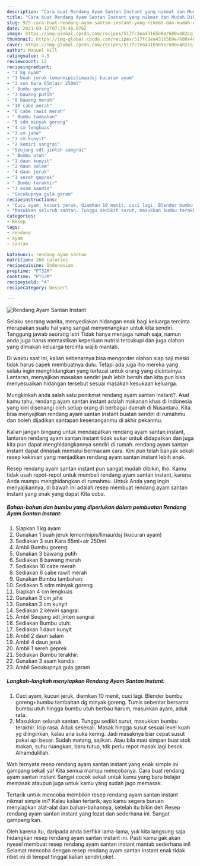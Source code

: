 ```yaml
---
description: "Cara buat Rendang Ayam Santan Instant yang nikmat dan Mudah Dibuat"
title: "Cara buat Rendang Ayam Santan Instant yang nikmat dan Mudah Dibuat"
slug: 925-cara-buat-rendang-ayam-santan-instant-yang-nikmat-dan-mudah-dibuat
date: 2021-03-12T07:29:48.076Z
image: https://img-global.cpcdn.com/recipes/517fc2ea43165b9e/680x482cq70/rendang-ayam-santan-instant-foto-resep-utama.jpg
thumbnail: https://img-global.cpcdn.com/recipes/517fc2ea43165b9e/680x482cq70/rendang-ayam-santan-instant-foto-resep-utama.jpg
cover: https://img-global.cpcdn.com/recipes/517fc2ea43165b9e/680x482cq70/rendang-ayam-santan-instant-foto-resep-utama.jpg
author: Manuel Hill
ratingvalue: 4.5
reviewcount: 12
recipeingredient:
- "1 kg ayam"
- "1 buah jeruk lemonnipislimaudsj kucuran ayam"
- "3 sun Kara 65mlair 250ml"
- " Bumbu goreng"
- "3 bawang putih"
- "8 bawang merah"
- "10 cabe merah"
- "6 cabe rawit merah"
- " Bumbu tambahan"
- "5 sdm minyak goreng"
- "4 cm lengkuas"
- "3 cm jahe"
- "3 cm kunyit"
- "2 kemiri sangrai"
- "Seujung sdt jinten sangrai"
- " Bumbu utuh"
- "1 daun kunyit"
- "2 daun salam"
- "4 daun jeruk"
- "1 sereh geprek"
- " Bumbu terakhir"
- "3 asam kandis"
- "Secukupnya gula garam"
recipeinstructions:
- "Cuci ayam, kucuri jeruk, diamkan 10 menit, cuci lagi. Blender bumbu goreng+bumbu tambahan dg minyak goreng. Tumis sebentar bersama bumbu utuh hingga bumbu utuh berbau harum, masukkan ayam, aduk rata."
- "Masukkan seluruh santan. Tunggu sedikit surut, masukkan bumbu terakhir. Icip rasa. Aduk sesekali. Masak hingga susut sesuai level kuah yg diinginkan, kalau ana suka kering. Jadi masaknya biar cepat susut pakai api besar. Sudah matang, sajikan. Atau bila mau simpan buat stok makan, suhu ruangkan, baru tutup, tdk perlu repot masak lagi besok. Alhamdulillah."
categories:
- Resep
tags:
- rendang
- ayam
- santan

katakunci: rendang ayam santan 
nutrition: 268 calories
recipecuisine: Indonesian
preptime: "PT32M"
cooktime: "PT53M"
recipeyield: "4"
recipecategory: Dessert

---
```



![Rendang Ayam Santan Instant](https://img-global.cpcdn.com/recipes/517fc2ea43165b9e/680x482cq70/rendang-ayam-santan-instant-foto-resep-utama.jpg)

Selaku seorang wanita, menyediakan hidangan enak bagi keluarga tercinta merupakan suatu hal yang sangat menyenangkan untuk kita sendiri. Tanggung jawab seorang istri Tidak hanya menjaga rumah saja, namun anda juga harus memastikan keperluan nutrisi tercukupi dan juga olahan yang dimakan keluarga tercinta wajib mantab.

Di waktu  saat ini, kalian sebenarnya bisa mengorder olahan siap saji meski tidak harus capek membuatnya dulu. Tetapi ada juga lho mereka yang selalu ingin menghidangkan yang terlezat untuk orang yang dicintainya. Lantaran, menyajikan masakan sendiri jauh lebih bersih dan kita pun bisa menyesuaikan hidangan tersebut sesuai masakan kesukaan keluarga. 



Mungkinkah anda salah satu penikmat rendang ayam santan instant?. Asal kamu tahu, rendang ayam santan instant adalah makanan khas di Indonesia yang kini disenangi oleh setiap orang di berbagai daerah di Nusantara. Kita bisa menyajikan rendang ayam santan instant buatan sendiri di rumahmu dan boleh dijadikan santapan kesenanganmu di akhir pekanmu.

Kalian jangan bingung untuk mendapatkan rendang ayam santan instant, lantaran rendang ayam santan instant tidak sukar untuk didapatkan dan juga kita pun dapat menghidangkannya sendiri di rumah. rendang ayam santan instant dapat dimasak memalui bermacam cara. Kini pun telah banyak sekali resep kekinian yang menjadikan rendang ayam santan instant lebih enak.

Resep rendang ayam santan instant pun sangat mudah dibikin, lho. Kamu tidak usah repot-repot untuk membeli rendang ayam santan instant, karena Anda mampu menghidangkan di rumahmu. Untuk Anda yang ingin menyajikannya, di bawah ini adalah resep membuat rendang ayam santan instant yang enak yang dapat Kita coba.

<!--inarticleads1-->

##### Bahan-bahan dan bumbu yang diperlukan dalam pembuatan Rendang Ayam Santan Instant:

1. Siapkan 1 kg ayam
1. Gunakan 1 buah jeruk lemon/nipis/limau/dsj (kucuran ayam)
1. Sediakan 3 sun Kara 65ml+air 250ml
1. Ambil  Bumbu goreng:
1. Gunakan 3 bawang putih
1. Sediakan 8 bawang merah
1. Sediakan 10 cabe merah
1. Sediakan 6 cabe rawit merah
1. Gunakan  Bumbu tambahan:
1. Sediakan 5 sdm minyak goreng
1. Siapkan 4 cm lengkuas
1. Gunakan 3 cm jahe
1. Gunakan 3 cm kunyit
1. Sediakan 2 kemiri sangrai
1. Ambil Seujung sdt jinten sangrai
1. Sediakan  Bumbu utuh:
1. Sediakan 1 daun kunyit
1. Ambil 2 daun salam
1. Ambil 4 daun jeruk
1. Ambil 1 sereh geprek
1. Sediakan  Bumbu terakhir:
1. Gunakan 3 asam kandis
1. Ambil Secukupnya gula garam




<!--inarticleads2-->

##### Langkah-langkah menyiapkan Rendang Ayam Santan Instant:

1. Cuci ayam, kucuri jeruk, diamkan 10 menit, cuci lagi. Blender bumbu goreng+bumbu tambahan dg minyak goreng. Tumis sebentar bersama bumbu utuh hingga bumbu utuh berbau harum, masukkan ayam, aduk rata.
1. Masukkan seluruh santan. Tunggu sedikit surut, masukkan bumbu terakhir. Icip rasa. Aduk sesekali. Masak hingga susut sesuai level kuah yg diinginkan, kalau ana suka kering. Jadi masaknya biar cepat susut pakai api besar. Sudah matang, sajikan. Atau bila mau simpan buat stok makan, suhu ruangkan, baru tutup, tdk perlu repot masak lagi besok. Alhamdulillah.




Wah ternyata resep rendang ayam santan instant yang enak simple ini gampang sekali ya! Kita semua mampu mencobanya. Cara buat rendang ayam santan instant Sangat cocok sekali untuk kamu yang baru belajar memasak ataupun juga untuk kamu yang sudah jago memasak.

Tertarik untuk mencoba membikin resep rendang ayam santan instant nikmat simple ini? Kalau kalian tertarik, ayo kamu segera buruan menyiapkan alat-alat dan bahan-bahannya, setelah itu bikin deh Resep rendang ayam santan instant yang lezat dan sederhana ini. Sangat gampang kan. 

Oleh karena itu, daripada anda berfikir lama-lama, yuk kita langsung saja hidangkan resep rendang ayam santan instant ini. Pasti kamu gak akan nyesel membuat resep rendang ayam santan instant mantab sederhana ini! Selamat mencoba dengan resep rendang ayam santan instant enak tidak ribet ini di tempat tinggal kalian sendiri,oke!.

